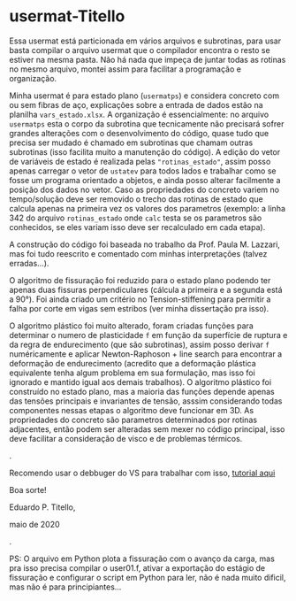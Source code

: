 # usermat-Titello

Essa usermat está particionada em vários arquivos e subrotinas, para usar basta compilar o arquivo usermat que o compilador encontra o resto se estiver na mesma pasta. Não há nada que impeça de juntar todas as rotinas no mesmo arquivo, montei assim para facilitar a programação e organização.

Minha usermat é para estado plano (`usermatps`) e considera concreto com ou sem fibras de aço, explicações sobre a entrada de dados estão na planilha `vars_estado.xlsx`.
A organização é essencialmente: no arquivo `usermatps` esta o corpo da subrotina que tecnicamente não precisará sofrer grandes alterações com o desenvolvimento do código, quase tudo que precisa ser mudado é chamado em subrotinas que chamam outras subrotinas (isso facilita muito a manutenção do código). A edição do vetor de variáveis de estado é realizada pelas `"rotinas_estado"`, assim posso apenas carregar o vetor de `ustatev` para todos lados e trabalhar como se fosse um programa orientado a objetos, e ainda posso alterar facilmente a posição dos dados no vetor. Caso as propriedades do concreto variem no tempo/solução deve ser removido o trecho das rotinas de estado que calcula apenas na primeira vez os valores dos parametros (exemplo: a linha 342 do arquivo `rotinas_estado` onde `calc` testa se os parametros são conhecidos, se eles variam isso deve ser recalculado em cada etapa).

A construção do código foi baseada no trabalho da Prof. Paula M. Lazzari, mas foi tudo reescrito e comentado com minhas interpretações (talvez erradas...). 

O algoritmo de fissuração foi reduzido para o estado plano podendo ter apenas duas fissuras perpendiculares (cálcula a primeira e a segunda está a 90°). Foi ainda criado um critério no Tension-stiffening para permitir a falha por corte em vigas sem estribos (ver minha dissertação pra isso).

O algoritmo plástico foi muito alterado, foram criadas funções para determinar o numero de plasticidade `f` em função da superfície de ruptura e da regra de endurecimento (que são subrotinas), assim posso derivar `f` numéricamente e aplicar Newton-Raphoson + line search para encontrar a deformação de endurecimento (acredito que a deformação plástica equivalente tenha algum problema em sua formulação, mas isso foi ignorado e mantido igual aos demais trabalhos). O algoritmo plástico foi construído no estado plano, mas a maioria das funções depende apenas das tensões principais e invariantes de tensão, asssim considerando todas componentes nessas etapas o algoritmo deve funcionar em 3D. As propriedades do concreto são parametros determinados por rotinas adjacentes, então podem ser alteradas sem mexer no código principal, isso deve facilitar a consideração de visco e de problemas térmicos. 

.

Recomendo usar o debbuger do VS para trabalhar com isso, [tutorial aqui](https://github.com/dutitello/debug-ansys-upf/)

Boa sorte!

Eduardo P. Titello, 

maio de 2020

.

PS: O arquivo em Python plota a fissuração com o avanço da carga, mas pra isso precisa compilar o user01.f, ativar a exportação do estágio de fissuração e configurar o script em Python para ler, não é nada muito dificil, mas não é para principiantes...
